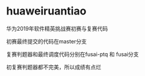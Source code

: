 # huaweiruantiao
华为2019年软件精英挑战赛初赛与复赛代码

初赛最终提交的代码在master分支

复赛判题器和最终调度代码分别在fusai-ptq 和 fusai分支

初复赛判题器都不完美，所以成绩有点烂
